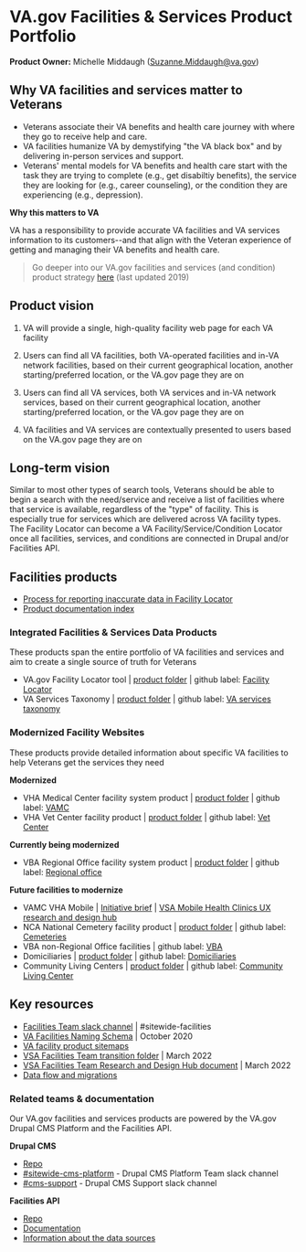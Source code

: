 # VA.gov Facilities & Services Product Portfolio

**Product Owner:** Michelle Middaugh (Suzanne.Middaugh@va.gov)

## Why VA facilities and services matter to Veterans

- Veterans associate their VA benefits and health care journey with where they go to receive help and care.
- VA facilities humanize VA by demystifying "the VA black box" and by delivering in-person services and support.
- Veterans' mental models for VA benefits and health care start with the task they are trying to complete (e.g., get disabiltiy benefits), the service they are looking for (e.g., career counseling), or the condition they are experiencing (e.g., depression). 

**Why this matters to VA**

VA has a responsibility to provide accurate VA facilities and VA services information to its customers--and that align with the Veteran experience of getting and managing their VA benefits and health care.

> Go deeper into our VA.gov facilities and services (and condition) product strategy [here](https://app.mural.co/t/departmentofveteransaffairs9999/m/departmentofveteransaffairs9999/1571687080233/b02974cdf86270f2ea988b527ef97f3a9d2c5c4e) (last updated 2019)

## Product vision

1. VA will provide a single, high-quality facility web page for each VA facility

2. Users can find all VA facilities, both VA-operated facilities and in-VA network facilities, based on their current geographical location, another starting/preferred location, or the VA.gov page they are on

3. Users can find all VA services, both VA services and in-VA network services, based on their current geographical location, another starting/preferred location, or the VA.gov page they are on

4. VA facilities and VA services are contextually presented to users based on the VA.gov page they are on
   
## Long-term vision
Similar to most other types of search tools, Veterans should be able to begin a search with the need/service and receive a list of facilities where that service is available, regardless of the "type" of facility. This is especially true for services which are delivered across VA facility types. The Facility Locator can become a VA Facility/Service/Condition Locator once all facilities, services, and conditions are connected in Drupal and/or Facilities API. 

## Facilities products
- [Process for reporting inaccurate data in Facility Locator](https://github.com/department-of-veterans-affairs/va.gov-team/blob/master/products/facilities/facility-locator/reporting-inaccurate-data.md#process-for-reporting-inaccurate-data-in-facility-locator)
- [Product documentation index](https://github.com/department-of-veterans-affairs/va.gov-team/blob/master/products/facilities/product-documentation.md)

### Integrated Facilities & Services Data Products

These products span the entire portfolio of VA facilities and services and aim to create a single source of truth for Veterans 

- VA.gov Facility Locator tool | [product folder](https://github.com/department-of-veterans-affairs/va.gov-team/tree/master/products/facilities/facility-locator) | github label: [Facility Locator](https://github.com/department-of-veterans-affairs/va.gov-cms/labels/Facility%20Locator)
- VA Services Taxonomy | [product folder](https://github.com/department-of-veterans-affairs/va.gov-team/tree/master/products/facilities/taxonomy) | github label: [VA services taxonomy](https://github.com/department-of-veterans-affairs/va.gov-cms/labels/VA%20services%20taxonomy)

### Modernized Facility Websites

These products provide detailed information about specific VA facilities to help Veterans get the services they need

**Modernized**
- VHA Medical Center facility system product | [product folder](https://github.com/department-of-veterans-affairs/va.gov-team/tree/master/products/facilities/medical-centers) | github label: [VAMC](https://github.com/department-of-veterans-affairs/va.gov-cms/labels/VAMC)
- VHA Vet Center facility product | [product folder](https://github.com/department-of-veterans-affairs/va.gov-team/tree/master/products/facilities/vet-centers) | github label: [Vet Center](https://github.com/department-of-veterans-affairs/va.gov-cms/labels/Vet%20Center)

**Currently being modernized**
- VBA Regional Office facility system product | [product folder](https://github.com/department-of-veterans-affairs/va.gov-team/tree/master/products/facilities/regional-offices) | github label: [Regional office](https://github.com/department-of-veterans-affairs/va.gov-cms/labels/Regional%20office)

**Future facilities to modernize**
- VAMC VHA Mobile | [Initiative brief](https://github.com/department-of-veterans-affairs/va.gov-team/blob/master/products/facilities/medical-centers/initiatives/2021-vamc-vha-mobile-redesign/initiative-brief.md) | [VSA Mobile Health Clinics UX research and design hub](https://github.com/department-of-veterans-affairs/va.gov-team/blob/master/teams/vsa/teams/facility-locator/product-transition-doc/feature-docs/mobile-health-clinics.md)
- NCA National Cemetery facility product | [product folder](https://github.com/department-of-veterans-affairs/va.gov-team/tree/master/products/facilities/cemeteries) | github label: [Cemeteries](https://github.com/department-of-veterans-affairs/va.gov-cms/labels/Cemeteries)
- VBA non-Regional Office facilities | github label: [VBA](https://github.com/department-of-veterans-affairs/va.gov-cms/labels/VBA)
- Domiciliaries | [product folder](https://github.com/department-of-veterans-affairs/va.gov-team/tree/master/products/facilities/domiciliaries) | github label: [Domiciliaries](https://github.com/department-of-veterans-affairs/va.gov-cms/labels/Domiciliaries)
- Community Living Centers | [product folder](https://github.com/department-of-veterans-affairs/va.gov-team/tree/master/products/facilities/community-living-centers) | github label: [Community Living Center](https://github.com/department-of-veterans-affairs/va.gov-cms/labels/Community%20Living%20Centers)

## Key resources 

- [Facilities Team slack channel](https://dsva.slack.com/channels/sitewide-facilities) | #sitewide-facilities 
- [VA Facilities Naming Schema](https://github.com/department-of-veterans-affairs/va.gov-team/tree/master/products/facilities/naming-schema) | October 2020
- [VA facility product sitemaps](https://app.mural.co/invitation/mural/departmentofveteransaffairs9999/1674779377050?sender=u2aba00c97ab77c6ec1573123&key=3024f3ae-613d-4244-abf0-844be1f68cca)
- [VSA Facilities Team transition folder](https://github.com/department-of-veterans-affairs/va.gov-team/tree/master/teams/vsa/teams/facility-locator/product-transition-doc) | March 2022
- [VSA Facilities Team Research and Design Hub document](https://github.com/department-of-veterans-affairs/va.gov-team/blob/master/teams/vsa/teams/facility-locator/vsa-ux-transition-doc.md) | March 2022
- [Data flow and migrations](https://github.com/department-of-veterans-affairs/va.gov-cms/blob/main/READMES/migrations-facility.md#data-flow)

### Related teams & documentation

Our VA.gov facilities and services products are powered by the VA.gov Drupal CMS Platform and the Facilities API.

**Drupal CMS**

- [Repo](https://github.com/department-of-veterans-affairs/va.gov-cms)
- [#sitewide-cms-platform](https://dsva.slack.com/channels/cms-team) - Drupal CMS Platform Team slack channel
- [#cms-support](https://dsva.slack.com/channels/cms-support) - Drupal CMS Support slack channel

**Facilities API**

- [Repo](https://github.com/department-of-veterans-affairs/vets-api)
- [Documentation](https://developer.va.gov/explore/facilities/docs/facilities?version=current)
- [Information about the data sources](https://github.com/department-of-veterans-affairs/lighthouse-facilities#readme)

